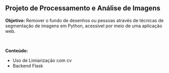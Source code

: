 <h2>Projeto de Processamento e Análise de Imagens </h2>

<p><strong>Objetivo:</strong> Remover o fundo de desenhos ou pessoas através de técnicas de segmentação de imagens em Python, acessível por meio de uma aplicação web.</p>
<br>
<p><strong>Conteúdo:</strong></p>

<ul>
  <li>Uso de Limiarização com cv</li>
  <li>Backend Flask</li>
</ul>
